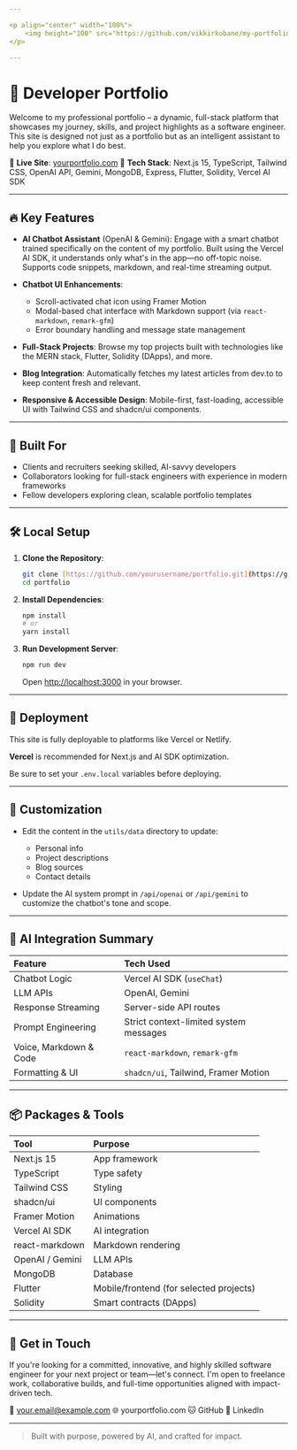 ```yaml
---

<p align="center" width="100%">
    <img height="100" src="https://github.com/vikkirkobane/my-portfolio-website/assets/app/logo.jpg">
</p>

---
```


# 🚀 Developer Portfolio

Welcome to my professional portfolio – a dynamic, full-stack platform that showcases my journey, skills, and project highlights as a software engineer. This site is designed not just as a portfolio but as an intelligent assistant to help you explore what I do best.

📍 **Live Site**: [yourportfolio.com](https://yourportfolio.com)
📂 **Tech Stack**: Next.js 15, TypeScript, Tailwind CSS, OpenAI API, Gemini, MongoDB, Express, Flutter, Solidity, Vercel AI SDK

---

## 🔥 Key Features

- **AI Chatbot Assistant** (OpenAI & Gemini):
  Engage with a smart chatbot trained specifically on the content of my portfolio. Built using the Vercel AI SDK, it understands only what's in the app—no off-topic noise. Supports code snippets, markdown, and real-time streaming output.

- **Chatbot UI Enhancements**:
  - Scroll-activated chat icon using Framer Motion
  - Modal-based chat interface with Markdown support (via `react-markdown`, `remark-gfm`)
  - Error boundary handling and message state management

- **Full-Stack Projects**:
  Browse my top projects built with technologies like the MERN stack, Flutter, Solidity (DApps), and more.

- **Blog Integration**:
  Automatically fetches my latest articles from dev.to to keep content fresh and relevant.

- **Responsive & Accessible Design**:
  Mobile-first, fast-loading, accessible UI with Tailwind CSS and shadcn/ui components.

---

## 🧠 Built For

- Clients and recruiters seeking skilled, AI-savvy developers
- Collaborators looking for full-stack engineers with experience in modern frameworks
- Fellow developers exploring clean, scalable portfolio templates

---

## 🛠️ Local Setup

1.  **Clone the Repository**:

    ```bash
    git clone [https://github.com/yourusername/portfolio.git](https://github.com/yourusername/portfolio.git)
    cd portfolio
    ```

2.  **Install Dependencies**:

    ```bash
    npm install
    # or
    yarn install
    ```

3.  **Run Development Server**:

    ```bash
    npm run dev
    ```

    Open [http://localhost:3000](http://localhost:3000) in your browser.

---

## 🚢 Deployment

This site is fully deployable to platforms like Vercel or Netlify.

**Vercel** is recommended for Next.js and AI SDK optimization.

Be sure to set your `.env.local` variables before deploying.

---

## 🧩 Customization

-   Edit the content in the `utils/data` directory to update:
    -   Personal info
    -   Project descriptions
    -   Blog sources
    -   Contact details

-   Update the AI system prompt in `/api/openai` or `/api/gemini` to customize the chatbot's tone and scope.

---

## 🧠 AI Integration Summary

| Feature                 | Tech Used                               |
| :---------------------- | :-------------------------------------- |
| Chatbot Logic           | Vercel AI SDK (`useChat`)               |
| LLM APIs                | OpenAI, Gemini                          |
| Response Streaming      | Server-side API routes                  |
| Prompt Engineering      | Strict context-limited system messages  |
| Voice, Markdown & Code  | `react-markdown`, `remark-gfm`          |
| Formatting & UI         | `shadcn/ui`, Tailwind, Framer Motion    |

---

## 📦 Packages & Tools

| Tool          | Purpose                                   |
| :------------ | :---------------------------------------- |
| Next.js 15    | App framework                             |
| TypeScript    | Type safety                               |
| Tailwind CSS  | Styling                                   |
| shadcn/ui     | UI components                             |
| Framer Motion | Animations                                |
| Vercel AI SDK | AI integration                            |
| react-markdown | Markdown rendering                        |
| OpenAI / Gemini | LLM APIs                                  |
| MongoDB       | Database                                  |
| Flutter       | Mobile/frontend (for selected projects)   |
| Solidity      | Smart contracts (DApps)                   |

---

## 🤝 Get in Touch

If you're looking for a committed, innovative, and highly skilled software engineer for your next project or team—let's connect. I'm open to freelance work, collaborative builds, and full-time opportunities aligned with impact-driven tech.

📩 your.email@example.com
🌐 yourportfolio.com
🐱 GitHub
🔗 LinkedIn

---

> Built with purpose, powered by AI, and crafted for impact.

